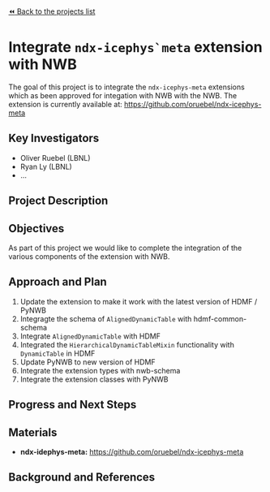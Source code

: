 [:rewind: Back to the projects list](../../README.md#ProjectsList)

<!-- For information on how to write GitHub .md files see https://guides.github.com/features/mastering-markdown/ -->

# Integrate ``ndx-icephys`meta`` extension with NWB

The goal of this project is to integrate the ``ndx-icephys-meta`` extensions which as been approved 
for integation with NWB with the NWB. The extension is currently available at: https://github.com/oruebel/ndx-icephys-meta

## Key Investigators

- Oliver Ruebel (LBNL)
- Ryan Ly (LBNL)
- ...

## Project Description

<!-- Add a short paragraph describing the project. -->

## Objectives

As part of this project we would like to complete the integration of the various components of the extension with NWB.

<!-- 1. Objective A. Describe it in 1-2 sentences.-->
<!-- 1. Objective B. Describe it in 1-2 sentences.-->
<!-- 1. ...-->

## Approach and Plan

1. Update the extension to make it work with the latest version of HDMF / PyNWB
1. Integragte the schema of ``AlignedDynamicTable`` with hdmf-common-schema
1. Integrate ``AlignedDynamicTable`` with HDMF
1. Integrated the ``HierarchicalDynamicTableMixin`` functionality with ``DynamicTable`` in HDMF
1. Update PyNWB to new version of HDMF
1. Integrate the extension types with nwb-schema
1. Integrate the extension classes with PyNWB

## Progress and Next Steps

<!--Populate this section as you are making progress before/during/after the hackathon-->
<!--Describe the progress you have made on the project,e.g., which objectives you have achieved and how.-->
<!--Describe the next steps you are planing to take to complete the project.-->

## Materials

- **ndx-idephys-meta:**  https://github.com/oruebel/ndx-icephys-meta
<!--If available add links to the materials relevant to the project, e.g., the code generated for the project or data used-->
<!--If available add pictures and links to videos that demonstrate what has been accomplished.-->
<!--![Description of picture](Example2.jpg)-->

## Background and References

<!--Use this space for information that may help people better understand your project, like links to papers, source code, or data ,e.g:-->
<!-- - Source code: https://github.com/YourUser/YourRepository -->
<!-- - Documentation: https://link.to.docs -->
<!-- - Test data: https://link.to.test.data -->

